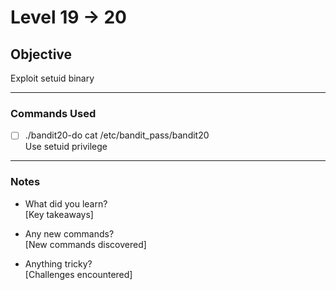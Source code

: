 # Level 19 → 20

## Objective
Exploit setuid binary

---

### Commands Used
- [ ] ./bandit20-do cat /etc/bandit_pass/bandit20  
  Use setuid privilege

---

### Notes
- What did you learn?  
  [Key takeaways]
  
- Any new commands?  
  [New commands discovered]
  
- Anything tricky?  
  [Challenges encountered]
